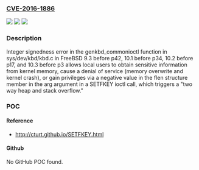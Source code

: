 ### [CVE-2016-1886](https://cve.mitre.org/cgi-bin/cvename.cgi?name=CVE-2016-1886)
![](https://img.shields.io/static/v1?label=Product&message=n%2Fa&color=blue)
![](https://img.shields.io/static/v1?label=Version&message=n%2Fa&color=blue)
![](https://img.shields.io/static/v1?label=Vulnerability&message=n%2Fa&color=brighgreen)

### Description

Integer signedness error in the genkbd_commonioctl function in sys/dev/kbd/kbd.c in FreeBSD 9.3 before p42, 10.1 before p34, 10.2 before p17, and 10.3 before p3 allows local users to obtain sensitive information from kernel memory, cause a denial of service (memory overwrite and kernel crash), or gain privileges via a negative value in the flen structure member in the arg argument in a SETFKEY ioctl call, which triggers a "two way heap and stack overflow."

### POC

#### Reference
- http://cturt.github.io/SETFKEY.html

#### Github
No GitHub POC found.


